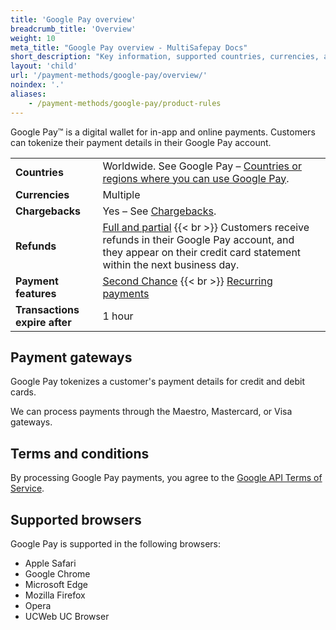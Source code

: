 ```yaml
---
title: 'Google Pay overview'
breadcrumb_title: 'Overview'
weight: 10
meta_title: "Google Pay overview - MultiSafepay Docs"
short_description: "Key information, supported countries, currencies, and features"
layout: 'child'
url: '/payment-methods/google-pay/overview/'
noindex: '.'
aliases:
    - /payment-methods/google-pay/product-rules
---
```

Google Pay™ is a digital wallet for in-app and online payments. Customers can tokenize their payment details in their Google Pay account.

|   |   |   |
|---|---|---|
| **Countries**  | Worldwide. See Google Pay – [Countries or regions where you can use Google Pay](https://support.google.com/pay/answer/9023773?hl=en#zippy=%2Cpay-online-or-in-apps).  | 
| **Currencies**  | Multiple  | 
| **Chargebacks**  | Yes – See [Chargebacks](/payments/chargebacks/). | 
| **Refunds** | [Full and partial](/refunds/full-partial/) {{< br >}} Customers receive refunds in their Google Pay account, and they appear on their credit card statement within the next business day.  |
| **Payment features**  | [Second Chance](/features/second-chance/) {{< br >}} [Recurring payments](/payments/features/recurring-payments/)  |
| **Transactions expire after** | 1 hour |

## Payment gateways

Google Pay tokenizes a customer's payment details for credit and debit cards.

We can process payments through the Maestro, Mastercard, or Visa gateways.

## Terms and conditions
By processing Google Pay payments, you agree to the [Google API Terms of Service](https://payments.developers.google.com/terms/sellertos).

## Supported browsers

Google Pay is supported in the following browsers:

- Apple Safari
- Google Chrome
- Microsoft Edge
- Mozilla Firefox
- Opera
- UCWeb UC Browser


